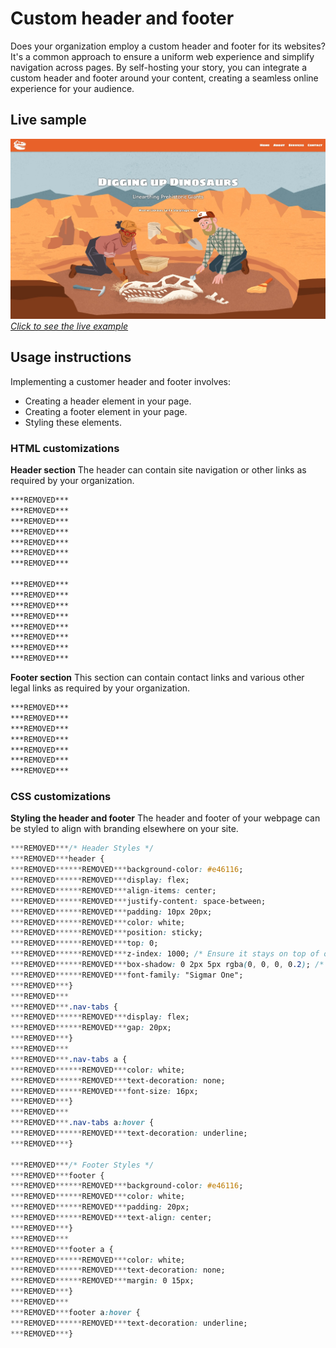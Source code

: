 # Custom header and footer

Does your organization employ a custom header and footer for its websites? It's a common approach to ensure a uniform web experience and simplify navigation across pages. By self-hosting your story, you can integrate a custom header and footer around your content, creating a seamless online experience for your audience.

## Live sample

[![Sample header footer](./assets/sample_header_footer.jpg "Sample header footer")](https://storymaps.esri.com/stories/storymaps-script-embed-examples/header-footer/)*[Click to see the live example](https://storymaps.esri.com/stories/storymaps-script-embed-examples/header-footer/)*

## Usage instructions

Implementing a customer header and footer involves:
- Creating a header element in your page.
- Creating a footer element in your page.
- Styling these elements.

### HTML customizations

**Header section** The header can contain site navigation or other links as required by your organization.
```html
***REMOVED***
***REMOVED***
***REMOVED***
***REMOVED***
***REMOVED***
***REMOVED***
***REMOVED***

***REMOVED***
***REMOVED***
***REMOVED***
***REMOVED***
***REMOVED***
***REMOVED***
***REMOVED***
***REMOVED***
```

**Footer section** This section can contain contact links and various other legal links as required by your organization.
```html
***REMOVED***
***REMOVED***
***REMOVED***
***REMOVED***
***REMOVED***
***REMOVED***
***REMOVED***
```
### CSS customizations

**Styling the header and footer** The header and footer of your webpage can be styled to align with branding elsewhere on your site.
```css
***REMOVED***/* Header Styles */
***REMOVED***header {
***REMOVED******REMOVED***background-color: #e46116;
***REMOVED******REMOVED***display: flex;
***REMOVED******REMOVED***align-items: center;
***REMOVED******REMOVED***justify-content: space-between;
***REMOVED******REMOVED***padding: 10px 20px;
***REMOVED******REMOVED***color: white;
***REMOVED******REMOVED***position: sticky;
***REMOVED******REMOVED***top: 0;
***REMOVED******REMOVED***z-index: 1000; /* Ensure it stays on top of other elements */
***REMOVED******REMOVED***box-shadow: 0 2px 5px rgba(0, 0, 0, 0.2); /* Add shadow for better visibility */
***REMOVED******REMOVED***font-family: "Sigmar One";
***REMOVED***}
***REMOVED***
***REMOVED***.nav-tabs {
***REMOVED******REMOVED***display: flex;
***REMOVED******REMOVED***gap: 20px;
***REMOVED***}
***REMOVED***
***REMOVED***.nav-tabs a {
***REMOVED******REMOVED***color: white;
***REMOVED******REMOVED***text-decoration: none;
***REMOVED******REMOVED***font-size: 16px;
***REMOVED***}
***REMOVED***
***REMOVED***.nav-tabs a:hover {
***REMOVED******REMOVED***text-decoration: underline;
***REMOVED***}

***REMOVED***/* Footer Styles */
***REMOVED***footer {
***REMOVED******REMOVED***background-color: #e46116;
***REMOVED******REMOVED***color: white;
***REMOVED******REMOVED***padding: 20px;
***REMOVED******REMOVED***text-align: center;
***REMOVED***}
***REMOVED***
***REMOVED***footer a {
***REMOVED******REMOVED***color: white;
***REMOVED******REMOVED***text-decoration: none;
***REMOVED******REMOVED***margin: 0 15px;
***REMOVED***}
***REMOVED***
***REMOVED***footer a:hover {
***REMOVED******REMOVED***text-decoration: underline;
***REMOVED***}
```
